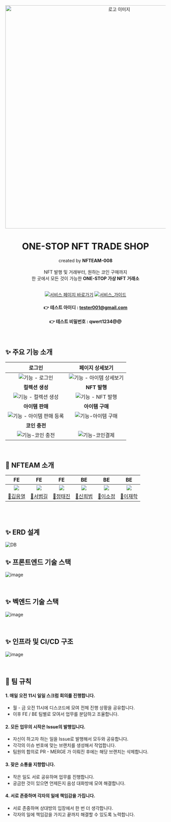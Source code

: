 <div align=center>
  <img width="700" alt="로고 이미지" src="https://newsroom-prd-data.s3.ap-northeast-2.amazonaws.com/wp-content/uploads/2022/03/0328_SKT%EB%89%B4%EC%8A%A4%EB%A3%B8_%ED%8A%B8%EB%A0%8C%EB%93%9C%ED%82%A4%EC%9B%8C%EB%93%9C_PC.png">
  <h1> ONE-STOP NFT TRADE SHOP </h1>
  created by <strong>NFTEAM-008</strong>
  <br>
  <br>
  NFT 발행 및 거래부터, 원하는 코인 구매까지 
  <br>
  한 곳에서 모든 것이 가능한 <strong>ONE-STOP 가상 NFT 거래소</strong>
  <br>
  <br>

[![서비스 페이지 바로가기](http://img.shields.io/badge/데모페이지%20바로가기-blue?logo=Bitcoin&logoColor=white&link=https://www.nfteam008.com/)](https://www.nfteam008.com/)
[![서비스_가이드](http://img.shields.io/badge/-서비스%20안내페이지-098223?logo=Ello&logoColor=white&link=https://www.notion.so/codestates/41-TEAM-008-NFTEAM-b5519f19a8c1470cbb5ca29167f5a02a)](https://www.notion.so/codestates/41-TEAM-008-NFTEAM-b5519f19a8c1470cbb5ca29167f5a02a)
#### 👉 테스트 아이디 : tester001@gmail.com
#### 👉 테스트 비밀번호 : qwert1234@@
</div>

<br/>



## ✨ 주요 기능 소개

|<b>로그인</b>|<b>페이지 상세보기</b>|
|:-:|:-:|
|![기능 - 로그인](https://user-images.githubusercontent.com/110760593/235340559-97982f05-81fe-4dda-ba42-b9812e878edb.gif)|![기능 - 아이템 상세보기](https://user-images.githubusercontent.com/110760593/235340594-eceeafe0-7fa3-40fa-bd44-9c9d55ff68c6.gif)|
|<b>컬렉션 생성</b>|<b>NFT 발행</b>|
|![기능 - 컬렉션 생성](https://user-images.githubusercontent.com/110760593/235341159-9d9221d4-b2b1-4743-9add-e24b5fe10a4f.gif)|![기능 - NFT 발행](https://user-images.githubusercontent.com/110760593/235341287-957541de-fceb-42ec-aab0-d77bf47f382b.gif)|
|<b>아이템 판매</b>|<b>아이템 구매</b>|
|![기능 - 아이템 판매 등록](https://user-images.githubusercontent.com/110760593/235341347-9f4c13e6-685b-4dab-942e-5aa5f732ad97.gif)|![기능-아이템 구매](https://user-images.githubusercontent.com/110760593/235341364-1fecd59a-a0a6-4eed-bf5b-43ac2fd07b29.gif)|
|<b>코인 충전</b>|
|![기능-코인 충전](https://user-images.githubusercontent.com/110760593/235341608-e27951d9-07ef-4410-b663-74c7aebfd2bb.gif)|![기능-코인결제](https://user-images.githubusercontent.com/110760593/235341613-f466154a-6261-4027-b89d-7e7c6bfd43fc.gif)|
<br/>

## 💱 NFTEAM 소개
|                                  FE                                   |                                  FE                                   |                                      FE                                      |                                       BE                                        |                                      BE                                      |                                      BE                                      |
|:---------------------------------------------------------------------:|:---------------------------------------------------------------------:|:----------------------------------------------------------------------------:|:-------------------------------------------------------------------------------:|:----------------------------------------------------------------------------:|:----------------------------------------------------------------------------:|
| ![](https://cdn-icons-png.flaticon.com/512/6298/6298900.png?size=200) | ![](https://cdn-icons-png.flaticon.com/512/6298/6298900.png?size=200) | ![](https://cdn-icons-png.flaticon.com/512/6298/6298900.png?size=200) | ![](https://cdn-icons-png.flaticon.com/512/6298/6298900.png?size=200) |![](https://cdn-icons-png.flaticon.com/512/6298/6298900.png?size=200) | ![](https://cdn-icons-png.flaticon.com/512/6298/6298900.png?size=200) | |
|                  [💱김응열](https://github.com/Valentin1495)                   |                 [💱서범길](https://github.com/kongalabear)                  |                      [💱정태진](https://github.com/taejinii)                       |                   [💱신희범](https://github.com/ShinHB417)                   |                 [💱이소정](https://github.com/sojeongLee0125)                  |                    [💱이재학](https://github.com/jaehak24)                    | 

<br>
<br/>

## ✨ ERD 설계
![DB](https://user-images.githubusercontent.com/110760593/235343437-03ed9a47-f8b5-4930-b955-f249abd18dd7.png)
<br/>

## ✨ 프론트엔드 기술 스택
![image](https://user-images.githubusercontent.com/110760593/236981297-cb31300c-3957-4ee8-b2e4-ddcce9b91a9b.png)

<br/>

## ✨ 벡엔드 기술 스택
![image](https://user-images.githubusercontent.com/110760593/236981354-4126fffd-f448-45d9-8357-118a7b130644.png)

<br/>

## ✨ 인프라 및 CI/CD 구조
![image](https://user-images.githubusercontent.com/110760593/236981214-25ad7253-bf30-4acf-a3bd-40adc609e856.png)

<br/>

## 🤝 팀 규칙

#### 1. 매일 오전 11시 일일 스크럼 회의를 진행합니다.

- 월 - 금 오전 11시에 디스코드에 모여 전체 진행 상황을 공유합니다.
- 이후 FE / BE 팀별로 모여서 업무를 분담하고 조율합니다.

#### 2. 모든 업무의 시작은 Issue의 발행입니다.

- 자신이 하고자 하는 일을 Issue로 발행해서 모두와 공유합니다. 
- 각각의 이슈 번호에 맞는 브랜치를 생성해서 작업합니다.
- 팀원의 합의로 PR - MERGE 가 이뤄진 후에는 해당 브랜치는 삭제합니다.

#### 3. 잦은 소통을 지향합니다.

- 작은 일도 서로 공유하며 업무를 진행합니다.
- 궁금한 것이 있으면 언제든지 음성 대화방에 모여 해결합니다.

#### 4. 서로 존중하며 각자의 일에 책임감을 가집니다.

- 서로 존중하며 상대방의 입장에서 한 번 더 생각합니다.
- 각자의 일에 책임감을 가지고 끝까지 해결할 수 있도록 노력합니다.

<br/>

       
